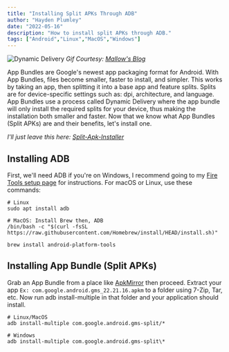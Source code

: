 ```yaml
---
title: "Installing Split APKs Through ADB"
author: "Hayden Plumley"
date: "2022-05-16"
description: "How to install split APKs through ADB."
tags: ["Android","Linux","MacOS","Windows"]
---
```


![Dynamic Delivery](../../images/dynamic-delivery.webp)
*Gif Courtesy: [Mallow's Blog](https://blog.mallow-tech.com/)*

App Bundles are Google's newest app packaging format for Android. With App Bundles, files become smaller, faster to install, and simpler. This works by taking an app, then splitting it into a base app and feature splits. Splits are for device-specific settings such as: dpi, architecture, and language. App Bundles use a process called Dynamic Delivery where the app bundle will only install the required splits for your device, thus making the installation both smaller and faster. Now that we know what App Bundles (Split APKs) are and their benefits, let's install one.

*I'll just leave this here: [Split-Apk-Installer](https://github.com/mrhaydendp/Split-Apk-Installer)*

## Installing ADB
First, we'll need ADB if you're on Windows, I recommend going to my [Fire Tools setup page](https://github.com/mrhaydendp/Fire-Tools/blob/main/Windows-Instructions.md#adb) for instructions. For macOS or Linux, use these commands:

``` shell
# Linux
sudo apt install adb

# MacOS: Install Brew then, ADB
/bin/bash -c "$(curl -fsSL https://raw.githubusercontent.com/Homebrew/install/HEAD/install.sh)"

brew install android-platform-tools
```

## Installing App Bundle (Split APKs)
Grab an App Bundle from a place like [ApkMirror](https://www.apkmirror.com/) then proceed. Extract your app `Ex: com.google.android.gms_22.21.16.apkm` to a folder using 7-Zip, Tar, etc. Now run adb install-multiple in that folder and your application should install.

``` shell
# Linux/MacOS
adb install-multiple com.google.android.gms-split/*

# Windows
adb install-multiple com.google.android.gms-split\*
```
